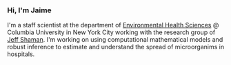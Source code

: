 ### Hi, I'm Jaime

I'm a staff scientist at the department of [Environmental Health Sciences](https://www.publichealth.columbia.edu/academics/departments/environmental-health-sciences-ehs) @ Columbia University in New York City working with the research group of [Jeff Shaman](https://blogs.cuit.columbia.edu/jls106/). I'm working on using computational mathematical models and robust inference to estimate and understand the spread of microorganims in hospitals.
